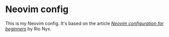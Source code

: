 # Neovim config

This is my Neovim config. It's based on the article [_Neovim configuration for
beginners_](https://medium.com/geekculture/neovim-configuration-for-beginners-b2116dbbde84)
by Rio Nyx.

